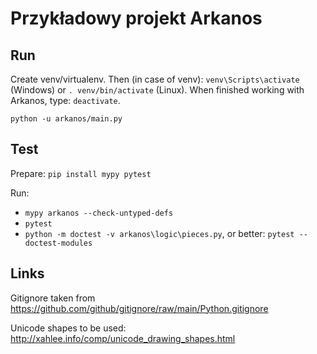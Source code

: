 Przykładowy projekt Arkanos
===========================

Run
---

Create venv/virtualenv. Then (in case of venv):
`venv\Scripts\activate` (Windows) or `. venv/bin/activate` (Linux). When finished working with Arkanos, type: `deactivate`.

`python -u arkanos/main.py`

Test
----
Prepare:
`pip install mypy pytest`

Run:
- `mypy arkanos --check-untyped-defs`
- `pytest`
- `python -m doctest -v arkanos\logic\pieces.py`, or better: `pytest --doctest-modules`

Links
-----

Gitignore taken from
https://github.com/github/gitignore/raw/main/Python.gitignore

Unicode shapes to be used: http://xahlee.info/comp/unicode_drawing_shapes.html 
